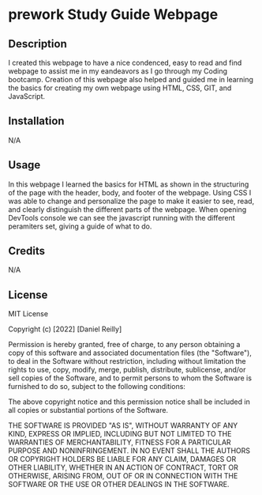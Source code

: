 # prework Study Guide Webpage

## Description

I created this webpage to have a nice condenced, easy to read and find webpage to assist me in my eandeavors as I go through my Coding bootcamp. 
Creation of this webpage also helped and guided me in learning the basics for creating my own webpage using HTML, CSS, GIT, and JavaScript.




## Installation

N/A

## Usage

In this webpage I learned the basics for HTML as shown in the structuring of the page with the header, body, and footer of the webpage. Using CSS I was able to change and personalize the page to make it easier to see, read, and clearly distinguish the different parts of the webpage.
When opening DevTools console we can see the javascript running with the different peramiters set, giving a guide of what to do.
## Credits

N/A

## License

MIT License

Copyright (c) [2022] [Daniel Reilly]

Permission is hereby granted, free of charge, to any person obtaining a copy
of this software and associated documentation files (the "Software"), to deal
in the Software without restriction, including without limitation the rights
to use, copy, modify, merge, publish, distribute, sublicense, and/or sell
copies of the Software, and to permit persons to whom the Software is
furnished to do so, subject to the following conditions:

The above copyright notice and this permission notice shall be included in all
copies or substantial portions of the Software.

THE SOFTWARE IS PROVIDED "AS IS", WITHOUT WARRANTY OF ANY KIND, EXPRESS OR
IMPLIED, INCLUDING BUT NOT LIMITED TO THE WARRANTIES OF MERCHANTABILITY,
FITNESS FOR A PARTICULAR PURPOSE AND NONINFRINGEMENT. IN NO EVENT SHALL THE
AUTHORS OR COPYRIGHT HOLDERS BE LIABLE FOR ANY CLAIM, DAMAGES OR OTHER
LIABILITY, WHETHER IN AN ACTION OF CONTRACT, TORT OR OTHERWISE, ARISING FROM,
OUT OF OR IN CONNECTION WITH THE SOFTWARE OR THE USE OR OTHER DEALINGS IN THE
SOFTWARE.
